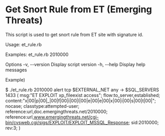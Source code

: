 Get Snort Rule from ET (Emerging Threats)
==
This script is used to get snort rule from ET site with signature id.

Usage:
     et_rule.rb <sid>

Examples:
     et_rule.rb 2010000

Options
    -v, --version                    Display script version
    -h, --help                       Display help messages

Example)

$ ./et_rule.rb 2010000
alert tcp $EXTERNAL_NET any -> $SQL_SERVERS 1433 (
    msg:"ET EXPLOIT xp_fileexist access";
    flow:to_server,established;
    content:"x|00|p|00|_|00|f|00|i|00|l|00|e|00|e|00|x|00|i|00|s|00|t|00|";
    nocase;
    classtype:attempted-user;
    reference:url,doc.emergingthreats.net/2010000;
    reference:url,www.emergingthreats.net/cgi-bin/cvsweb.cgi/sigs/EXPLOIT/EXPLOIT_MSSQL_Response;
    sid:2010000;
    rev:3;
)